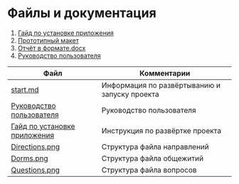 # Файлы и документация

1. [Гайд по установке приложения](https://github.com/AlekseyPanaskin/PolyApp/blob/master/docs/Install_guideline.md "Гайд по установке приложения")
2. [Прототипный макет](https://www.figma.com/file/NlhslemGul82t2tPZwxag8/PolyApp?node-id=20%3A7668 "Прототипный макет")
3. [Отчёт в формате.docx](https://github.com/AlekseyPanaskin/PolyApp/blob/c5a08b312383a02a69419467d29fb29a55341936/docs/%D0%98%D1%82%D0%BE%D0%B3%D0%BE%D0%B2%D1%8B%D0%B9%20%D0%BE%D1%82%D1%87%D1%91%D1%82%20PolyApp.docx)
4. [Руководство пользователя](https://github.com/AlekseyPanaskin/PolyApp/blob/master/docs/usermanual.docx "Руководство пользователя")




| Файл                                             | Комментарии                                    |
| ------------------------------------------------ | ---------------------------------------------- |
| [start.md](start.md)                             | Информация по развёртыванию и запуску проекта |
| [Руководство пользователя](usermanual.docx)      | Руководство пользователя                       |
| [Гайд по установке приложения](Install_guideline.md)      | Инструкция по развёртке проекта                       |
| [Directions.png](Directions.png)                 | Структура файла направлений                    |
| [Dorms.png](Dorms.png)                           | Структура файла общежитий                      |
| [Questions.png](Questions.png)                   | Структура файла вопросов                       |
